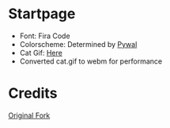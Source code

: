 # Startpage

-   Font: Fira Code
-   Colorscheme: Determined by [Pywal](https://github.com/dylanaraps/pywal)
-   Cat Gif: [Here](https://twitter.com/avogado6/status/1165595520967954432?s=19)
-   Converted cat.gif to webm for performance

# Credits

[Original Fork](https://github.com/kennethcheo/startpage)
